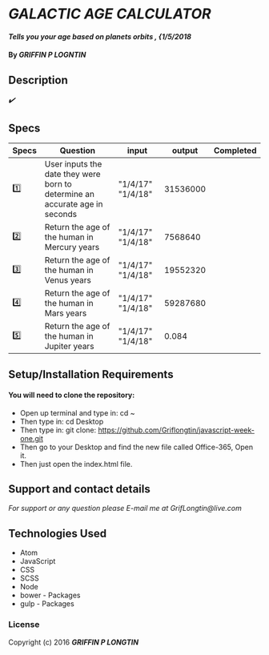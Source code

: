 # _GALACTIC AGE CALCULATOR_

#### _Tells you your age based on planets orbits , {1/5/2018_

#### By _**GRIFFIN P LOGNTIN**_

## Description

_:heavy_check_mark:_


## Specs


| Specs       | Question                                                                    | input          | output       | Completed          |
|-------------|-----------------------------------------------------------------------------|----------------|--------------|--------------------|
| :one:       | User inputs the date they were born to determine an accurate age in seconds | "1/4/17"   "1/4/18"    | 31536000 |  |
| :two:       | Return the age of the human in Mercury years                                | "1/4/17"   "1/4/18"    | 7568640      |  |
| :three:     | Return the age of the human in Venus years                                  | "1/4/17"   "1/4/18"    | 19552320      |  |
| :four:      | Return the age of the human in Mars years                                   | "1/4/17"   "1/4/18"    | 59287680      |  |
| :five:      | Return the age of the human in Jupiter years                                | "1/4/17"   "1/4/18"    | 0.084      |  |

## Setup/Installation Requirements

#### You will need to clone the repository:

* Open up terminal and type in: cd ~
* Then type in: cd Desktop
* Then type in: git clone: https://github.com/Griflongtin/javascript-week-one.git
* Then go to your Desktop and find the new file called Office-365, Open it.
* Then just open the index.html file.


## Support and contact details

_For support or any question please E-mail me at GrifLongtin@live.com_

## Technologies Used


  * Atom
  * JavaScript
  * CSS
  * SCSS
  * Node
  * bower - Packages
  * gulp - Packages


### License

Copyright (c) 2016 **_GRIFFIN P LONGTIN_**
